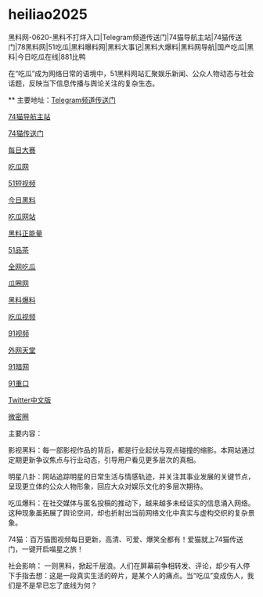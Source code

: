 # heiliao2025
黑料网-0620-黑料不打烊入口|Telegram频道传送门|74猫导航主站|74猫传送门|78黑料网|51吃瓜|黑料曝料网|黑料大事记|黑料大爆料|黑料网导航|国产吃瓜|黑料|今日吃瓜在线|881比鸭

在“吃瓜”成为网络日常的语境中，51黑料网站汇聚娱乐新闻、公众人物动态与社会话题，反映当下信息传播与舆论关注的复杂生态。

** 主要地址：<a href="https://74mao.com/">Telegram频道传送门</a>

<a href="https://74mao.com/">74猫导航主站</a>

<a href="https://74mao.com/">74猫传送门</a>

<a href="https://pc1-26.pages.dev/">每日大赛</a>

<a href="https://cg1-39.pages.dev/">吃瓜网</a>

<a href="https://pc2-25.pages.dev/">51短视频</a>

<a href="https://pc10-24.pages.dev/">今日黑料</a>

<a href="https://cg1-27.pages.dev/">吃瓜网站</a>

<a href="https://cg8-12.pages.dev/">黑料正能量</a>

<a href="https://pc8-34.pages.dev/">51品茶</a>

<a href="https://cg4-21.pages.dev/">全网吃瓜</a>

<a href="https://cg6-21.pages.dev/">瓜圈网</a>

<a href="https://cg5-24.pages.dev/">黑料爆料</a>

<a href="https://cg9-07.pages.dev/">吃瓜视频</a>

<a href="https://91shipin-01.pages.dev/">91视频</a>

<a href="https://91pornzuixin.pages.dev/">外网天堂</a>

<a href="https://50duhuizui.pages.dev/">91暗网</a>

<a href="https://zhong-kou.pages.dev/">91重口</a>

<a href="https://twitterzhongwenban.pages.dev/">Twitter中文版</a>

<a href="https://weimiquanzui01.pages.dev/">微密圈</a>

主要内容：

影视黑料：每一部影视作品的背后，都是行业起伏与观点碰撞的缩影。本网站通过定期更新争议焦点与行业动态，引导用户看见更多层次的真相。

明星八卦：网站追踪明星的日常生活与情感轨迹，并关注其事业发展的关键节点，呈现更立体的公众人物形象，回应大众对娱乐文化的多层次期待。

吃瓜爆料：在社交媒体与匿名投稿的推动下，越来越多未经证实的信息涌入网络。这种现象虽拓展了舆论空间，却也折射出当前网络文化中真实与虚构交织的复杂景象。

74猫：百万猫图视频每日更新，高清、可爱、爆笑全都有！爱猫就上74猫传送门，一键开启喵星之旅！

社会影响：
一则黑料，掀起千层浪。人们在屏幕前争相转发、评论，却少有人停下手指去想：这是一段真实生活的碎片，是某个人的痛点。当“吃瓜”变成伤人，我们是不是早已忘了底线为何？
